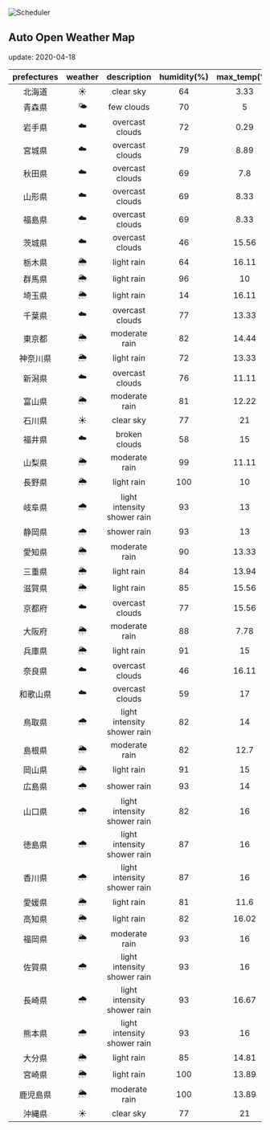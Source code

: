 ![Scheduler](https://github.com/miya/auto_open_weather_map/workflows/Scheduler/badge.svg)
## Auto Open Weather Map
update: 2020-04-18

|prefectures|weather|description|humidity(%)|max_temp(℃)|min_temp(℃)|
|:-----------:|:------------:|:------------:|:-----------:|:------------:|:-----------:|
|北海道|☀️|clear sky|64|3.33|3.33|
|青森県|🌤|few clouds|70|5|5|
|岩手県|☁️|overcast clouds|72|0.29|0.29|
|宮城県|☁️|overcast clouds|79|8.89|8.89|
|秋田県|☁️|overcast clouds|69|7.8|7.8|
|山形県|☁️|overcast clouds|69|8.33|8.33|
|福島県|☁️|overcast clouds|69|8.33|7.22|
|茨城県|☁️|overcast clouds|46|15.56|11.11|
|栃木県|🌦|light rain|64|16.11|14.44|
|群馬県|🌦|light rain|96|10|5|
|埼玉県|🌦|light rain|14|16.11|14.44|
|千葉県|☁️|overcast clouds|77|13.33|13.33|
|東京都|🌦|moderate rain|82|14.44|13.89|
|神奈川県|🌦|light rain|72|13.33|12.22|
|新潟県|☁️|overcast clouds|76|11.11|9|
|富山県|🌦|moderate rain|81|12.22|12.22|
|石川県|☀️|clear sky|77|21|20.56|
|福井県|☁️|broken clouds|58|15|15|
|山梨県|🌦|moderate rain|99|11.11|10.56|
|長野県|🌦|light rain|100|10|5|
|岐阜県|🌧|light intensity shower rain|93|13|13|
|静岡県|🌧|shower rain|93|13|11.67|
|愛知県|🌦|moderate rain|90|13.33|13.33|
|三重県|🌦|light rain|84|13.94|13.94|
|滋賀県|🌦|light rain|85|15.56|11.11|
|京都府|☁️|overcast clouds|77|15.56|11.11|
|大阪府|🌦|moderate rain|88|7.78|7.78|
|兵庫県|🌦|light rain|91|15|15|
|奈良県|☁️|overcast clouds|46|16.11|15.56|
|和歌山県|☁️|overcast clouds|59|17|15.56|
|鳥取県|🌧|light intensity shower rain|82|14|14|
|島根県|🌦|moderate rain|82|12.7|12.7|
|岡山県|🌦|light rain|91|15|12.78|
|広島県|🌧|shower rain|93|14|13.33|
|山口県|🌧|light intensity shower rain|82|16|15.56|
|徳島県|🌧|light intensity shower rain|87|16|15.56|
|香川県|🌧|light intensity shower rain|87|16|16|
|愛媛県|🌦|light rain|81|11.6|11.6|
|高知県|🌦|light rain|82|16.02|16.02|
|福岡県|🌦|moderate rain|93|16|15|
|佐賀県|🌧|light intensity shower rain|93|16|15.56|
|長崎県|🌧|light intensity shower rain|93|16.67|16|
|熊本県|🌧|light intensity shower rain|93|16|15.56|
|大分県|🌦|light rain|85|14.81|14.81|
|宮崎県|🌦|light rain|100|13.89|13.89|
|鹿児島県|🌦|moderate rain|100|13.89|13.89|
|沖縄県|☀️|clear sky|77|21|20.56|
